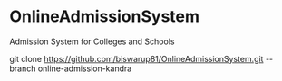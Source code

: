 # OnlineAdmissionSystem
Admission System for Colleges and Schools

git clone https://github.com/biswarup81/OnlineAdmissionSystem.git --branch online-admission-kandra
